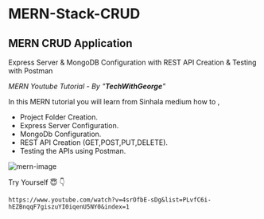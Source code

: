 # MERN-Stack-CRUD

## MERN CRUD Application

Express Server & MongoDB Configuration with REST API Creation & Testing with Postman

_MERN Youtube Tutorial - By "**TechWithGeorge**"_

In this MERN tutorial you will learn from Sinhala medium how to ,

* Project Folder Creation.
* Express Server Configuration.
* MongoDb Configuration.
* REST API Creation (GET,POST,PUT,DELETE).
* Testing the APIs using Postman.

![mern-image](https://user-images.githubusercontent.com/79325373/127885913-b6dbe2ef-0bd3-4b23-886c-1250d6b4f56c.jpeg)

Try Yourself  :innocent:   :point_down:
```
https://www.youtube.com/watch?v=4srOfbE-sDg&list=PLvfC6i-hEZBnqqF7giszuYI0iqenU5NY0&index=1
```

